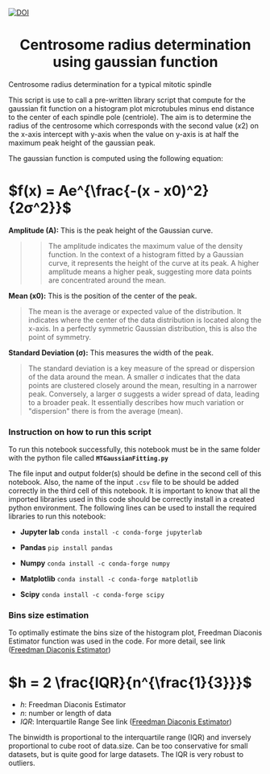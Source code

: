 [![DOI](https://zenodo.org/badge/DOI/10.5281/zenodo.15008974.svg)](https://doi.org/10.5281/zenodo.15008974)

### <h1 align="center">Centrosome radius determination using gaussian function</h1>
Centrosome radius determination for a typical mitotic spindle

This script is use to call a pre-written library script that compute for the gaussian fit function on a histogram plot microtubules minus end distance to the center of each spindle pole (centriole). The aim is to determine the radius of the centrosome which corresponds with the second value ($x2$) on the x-axis intercept with y-axis when the value on y-axis is at half the maximum peak height of the gaussian peak.

The gaussian function is computed using the following equation:

# $f(x) = Ae^{\frac{-(x - x0)^2}{2σ^2}}$

**Amplitude (A):**
This is the peak height of the Gaussian curve.
>> The amplitude indicates the maximum value of the density function. In the context of a histogram fitted by a Gaussian curve, it represents the height of the curve at its peak. A higher amplitude means a higher peak, suggesting more data points are concentrated around the mean.

**Mean (x0):**
This is the position of the center of the peak.
>The mean is the average or expected value of the distribution. It indicates where the center of the data distribution is located along the x-axis. In a perfectly symmetric Gaussian distribution, this is also the point of symmetry.

**Standard Deviation (σ):**
This measures the width of the peak.
>The standard deviation is a key measure of the spread or dispersion of the data around the mean. A smaller σ indicates that the data points are clustered closely around the mean, resulting in a narrower peak. Conversely, a larger σ suggests a wider spread of data, leading to a broader peak. It essentially describes how much variation or "dispersion" there is from the average (mean).

### **Instruction on how to run this script**

To run this notebook successfully, this notebook must be in the same folder with the python file called **`MTGaussianFitting.py`** 

The file input and output folder(s) should be define in the second cell of this notebook. Also, the name of the input `.csv` file to be  should be added correctly in the third cell of this notebook. It is important to know that all the imported libraries used in this code should be correctly install in a created python environment. The following lines can be used to install the required libraries to run this notebook:

* **Jupyter lab**
`conda install -c conda-forge jupyterlab`
 
* **Pandas**
`pip install pandas`

* **Numpy**
`conda install -c conda-forge numpy`

* **Matplotlib**
`conda install -c conda-forge matplotlib`

* **Scipy**
`conda install -c conda-forge scipy`

### **Bins size estimation** 
To optimally estimate the bins size of the histogram plot, Freedman Diaconis Estimator function was used in the code. For more detail, see link ([Freedman Diaconis Estimator](https://docs.scipy.org/doc/numpy-1.13.0/reference/generated/numpy.histogram.html))
# $h = 2  \frac{IQR}{n^{\frac{1}{3}}}$

* $h$: Freedman Diaconis Estimator
* $n$: number or length of data
* $IQR$: Interquartile Range See link ([Freedman Diaconis Estimator](https://docs.scipy.org/doc/numpy-1.13.0/reference/generated/numpy.histogram.html))

The binwidth is proportional to the interquartile range (IQR) and inversely proportional to cube root of data.size. 
Can be too conservative for small datasets, but is quite good for large datasets. The IQR is very robust to outliers.

